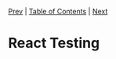 [Prev][prev]
|
[Table of Contents](../)
|
[Next][next]

[prev]: ../ch9
[next]: ../ch11

# React Testing